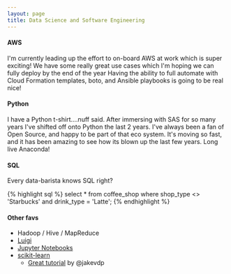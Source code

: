 ```yaml
---
layout: page
title: Data Science and Software Engineering
---
```


#### AWS
I'm currently leading up the effort to on-board AWS at work which is super exciting!
We have some really great use cases which I'm hoping we can fully deploy by the end of the year
Having the ability to full automate with Cloud Formation templates, boto, and Ansible playbooks is going to be real nice!

#### Python
I have a Python t-shirt....nuff said. After immersing with SAS for so many years I've shifted off onto Python the last 2 years.
I've always been a fan of Open Source, and happy to be part of that eco system. It's moving so fast, and it has been amazing to see how its blown up the last
few years. Long live Anaconda!

#### SQL
Every data-barista knows SQL right?

{% highlight sql %}
select *
from coffee_shop
where
shop_type <> 'Starbucks'
and drink_type = 'Latte';
{% endhighlight %}

#### Other favs
* Hadoop / Hive / MapReduce
* [Luigi](https://github.com/spotify/luigi)
* [Jupyter Notebooks](http://jupyter.org/)
* [scikit-learn](http://scikit-learn.org/stable/)
  * [Great tutorial](https://github.com/jakevdp/sklearn_pycon2015) by @jakevdp
